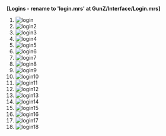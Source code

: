 <b>[Logins - rename to 'login.mrs' at GunZ/Interface/Login.mrs]</b>
1. ![login](https://i.imgur.com/tokLnQN.jpg)<br>
2. ![login2](https://i.imgur.com/ECJz9rD.jpg)<br>
3. ![login3](https://i.imgur.com/nWM2nXQ.jpg)<br>
4. ![login4](https://i.imgur.com/oQZ34zo.jpg)<br>
5. ![login5](https://i.imgur.com/lRzRdA7.jpg)<br>
6. ![login6](https://i.imgur.com/76SOsap.jpg)<br>
7. ![login7](https://i.imgur.com/sFWxzHU.jpg)<br>
8. ![login8](https://i.imgur.com/wDy1opF.png)<br>
9. ![login9](https://i.imgur.com/5R9iq1C.png)<br>
10. ![login10](https://i.imgur.com/7p58XDz.png)<br>
11. ![login11](https://i.imgur.com/7YenWHm.png)<br>
12. ![login12](https://i.imgur.com/VXf0EiW.png) <br>
13. ![login13](https://i.imgur.com/zM2BssW.png) <br>
14. ![login14](https://i.imgur.com/STBlFYk.png) <br>
15. ![login15](https://raw.githubusercontent.com/WhyWolfie/GunZ-The-Duel/master/login/login15.jpg) <br>
16. ![login16](https://raw.githubusercontent.com/WhyWolfie/GunZ-The-Duel/master/login/login16.jpg) <br>
17. ![login17](https://raw.githubusercontent.com/WhyWolfie/GunZ-The-Duel/master/login/login17.png) <br>
18. ![login18](https://raw.githubusercontent.com/WhyWolfie/GunZ-The-Duel/master/login/login18.png) <br>











